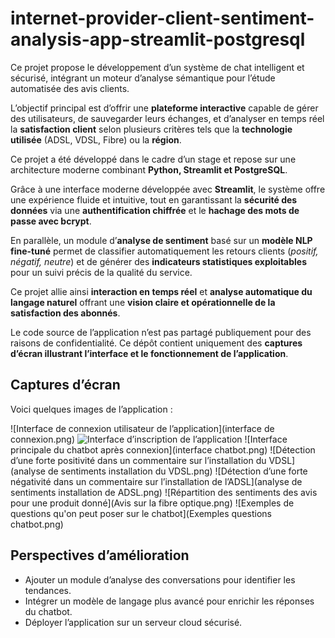 # internet-provider-client-sentiment-analysis-app-streamlit-postgresql
Ce projet propose le développement d’un système de chat intelligent et sécurisé, intégrant un moteur d’analyse sémantique pour l’étude automatisée des avis clients.

L’objectif principal est d’offrir une **plateforme interactive** capable de gérer des utilisateurs, de sauvegarder leurs échanges, et d’analyser en temps réel la **satisfaction client** selon plusieurs critères tels que la **technologie utilisée** (ADSL, VDSL, Fibre) ou la **région**.

Ce projet a été développé dans le cadre d’un stage et repose sur une architecture moderne combinant **Python, Streamlit et PostgreSQL**.

Grâce à une interface moderne développée avec **Streamlit**, le système offre une expérience fluide et intuitive, tout en garantissant la **sécurité des données** via une **authentification chiffrée** et le **hachage des mots de passe avec bcrypt**.  

En parallèle, un module d’**analyse de sentiment** basé sur un **modèle NLP fine-tuné** permet de classifier automatiquement les retours clients (*positif, négatif, neutre*) et de générer des **indicateurs statistiques exploitables** pour un suivi précis de la qualité du service.

Ce projet allie ainsi **interaction en temps réel** et **analyse automatique du langage naturel** offrant une **vision claire et opérationnelle de la satisfaction des abonnés**.

Le code source de l’application n’est pas partagé publiquement pour des raisons de confidentialité.
Ce dépôt contient uniquement des **captures d’écran illustrant l’interface et le fonctionnement de l’application**.

## Captures d’écran

Voici quelques images de l’application :

![Interface de connexion utilisateur de l’application](interface de connexion.png)
![Interface d’inscription de l’application](screenshot1.png)
![Interface principale du chatbot après connexion](interface chatbot.png)
![Détection d’une forte positivité dans un commentaire sur l’installation du VDSL](analyse de sentiments installation du VDSL.png)
![Détection d’une forte négativité dans un commentaire sur l’installation de l’ADSL](analyse de sentiments installation de ADSL.png)
![Répartition des sentiments des avis pour une produit donné](Avis sur la fibre optique.png)
![Exemples de questions qu'on peut poser sur le chatbot](Exemples questions chatbot.png)

## Perspectives d’amélioration

- Ajouter un module d’analyse des conversations pour identifier les tendances.
- Intégrer un modèle de langage plus avancé pour enrichir les réponses du chatbot.
- Déployer l’application sur un serveur cloud sécurisé.



